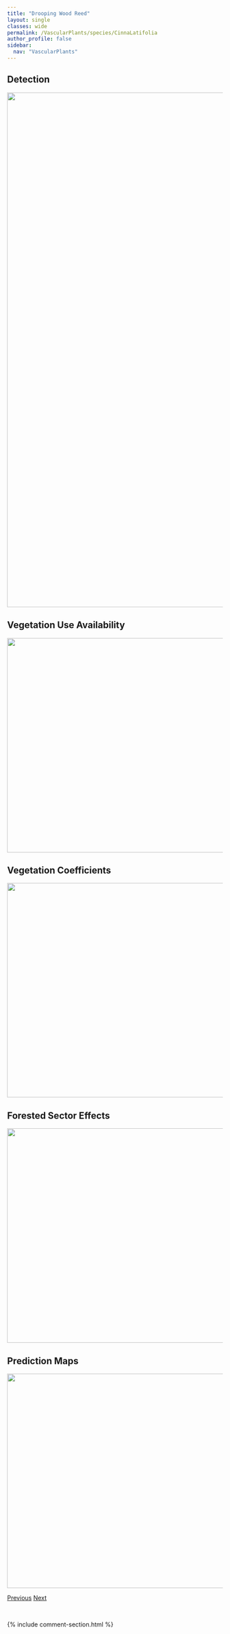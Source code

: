 ```yaml
---
title: "Drooping Wood Reed"
layout: single
classes: wide
permalink: /VascularPlants/species/CinnaLatifolia
author_profile: false
sidebar:
  nav: "VascularPlants"
---
```


<h2>Detection</h2>

<a href="https://drive.google.com/uc?export=view&id=17iz25TFw5NAOSd6AgTQ_LR3hAg_Xmogw">
<img src="https://drive.google.com/uc?export=view&id=17iz25TFw5NAOSd6AgTQ_LR3hAg_Xmogw" height = "1200" width = "800">
</a>


<h2>Vegetation Use Availability</h2>

<a href="https://drive.google.com/uc?export=view&id=1SMmVwF1loy9R4qtBLHh6yHyb1vcaGy9u">
<img src="https://drive.google.com/uc?export=view&id=1SMmVwF1loy9R4qtBLHh6yHyb1vcaGy9u" height = "500" width = "1000">
</a>


<h2>Vegetation Coefficients</h2>

<a href="https://drive.google.com/uc?export=view&id=1p60p31KEC2qJuWpQtFbo_YN2vY5Zp3-5">
<img src="https://drive.google.com/uc?export=view&id=1p60p31KEC2qJuWpQtFbo_YN2vY5Zp3-5" height = "500" width = "1000">
</a>


<h2>Forested Sector Effects</h2>

<a href="https://drive.google.com/uc?export=view&id=1Xinu1TwWCcv_rzp0SYJOrvtecI1oZQN2">
<img src="https://drive.google.com/uc?export=view&id=1Xinu1TwWCcv_rzp0SYJOrvtecI1oZQN2" height = "500" width = "1000">
</a>


<h2>Prediction Maps</h2>

<a href="https://drive.google.com/uc?export=view&id=1xWBKLZV1dfkpSWMc3r1Eh0cxY2tSLKRL">
<img src="https://drive.google.com/uc?export=view&id=1xWBKLZV1dfkpSWMc3r1Eh0cxY2tSLKRL" height = "500" width = "1000">
</a>


<a href="/DevelopmentWebsite/VascularPlants/species/CicutaVirosa" class="pagination--pager" title="Cicuta virosa">Previous</a> <a href="/DevelopmentWebsite/VascularPlants/species/CircaeaAlpina" class="pagination--pager" title="Small Enchanter's Nightshade">Next</a>

<p>&nbsp;</p>

{% include comment-section.html %}
